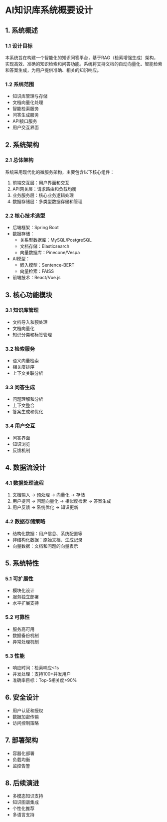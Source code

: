 # AI知识库系统概要设计

## 1. 系统概述

### 1.1 设计目标
本系统旨在构建一个智能化的知识问答平台，基于RAG（检索增强生成）架构，实现高效、准确的知识检索和问答功能。系统将支持文档的自动向量化、智能检索和答案生成，为用户提供准确、相关的知识响应。

### 1.2 系统范围
- 知识库管理与存储
- 文档向量化处理
- 智能检索服务
- 问答生成服务
- API接口服务
- 用户交互界面

## 2. 系统架构

### 2.1 总体架构
系统采用现代化的微服务架构，主要包含以下核心组件：
1. 前端交互层：用户界面和交互
2. API网关层：请求路由和负载均衡
3. 业务服务层：核心业务逻辑处理
4. 数据存储层：多类型数据存储和管理

### 2.2 核心技术选型
- 后端框架：Spring Boot
- 数据存储：
  - 关系型数据库：MySQL/PostgreSQL
  - 文档存储：Elasticsearch
  - 向量数据库：Pinecone/Vespa
- AI模型：
  - 嵌入模型：Sentence-BERT
  - 向量检索：FAISS
- 前端技术：React/Vue.js

## 3. 核心功能模块

### 3.1 知识库管理
- 文档导入和预处理
- 文档向量化
- 知识分类和标签管理

### 3.2 检索服务
- 语义向量检索
- 相关度排序
- 上下文关联分析

### 3.3 问答生成
- 问题理解和分析
- 上下文整合
- 答案生成和优化

### 3.4 用户交互
- 问答界面
- 知识浏览
- 反馈机制

## 4. 数据流设计

### 4.1 数据处理流程
1. 文档输入 → 预处理 → 向量化 → 存储
2. 用户提问 → 问题向量化 → 相似度检索 → 答案生成
3. 用户反馈 → 系统优化 → 知识更新

### 4.2 数据存储策略
- 结构化数据：用户信息、系统配置等
- 非结构化数据：原始文档、生成记录
- 向量数据：文档和问题的向量表示

## 5. 系统特性

### 5.1 可扩展性
- 模块化设计
- 服务独立部署
- 水平扩展支持

### 5.2 可靠性
- 服务高可用
- 数据备份机制
- 异常处理机制

### 5.3 性能
- 响应时间：检索响应<1s
- 并发处理：支持100+并发用户
- 准确率目标：Top-5相关度>90%

## 6. 安全设计
- 用户认证和授权
- 数据加密传输
- 访问控制策略

## 7. 部署架构
- 容器化部署
- 负载均衡
- 监控告警

## 8. 后续演进
- 多模态知识支持
- 知识图谱集成
- 个性化推荐
- 多语言支持
